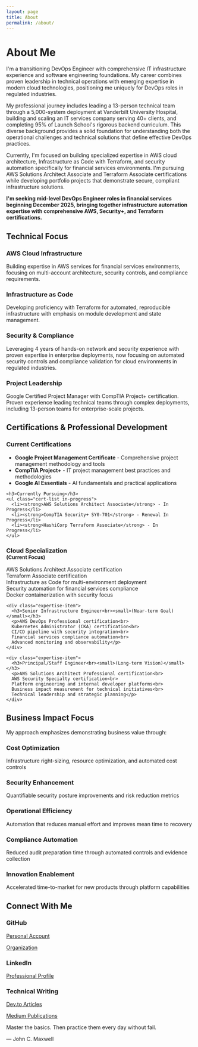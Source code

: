 ```yaml
---
layout: page
title: About
permalink: /about/
---
```


# About Me

<div class="content-section with-divider">
  <p>I'm a transitioning DevOps Engineer with comprehensive IT infrastructure experience and software engineering foundations. My career combines proven leadership in technical operations with emerging expertise in modern cloud technologies, positioning me uniquely for DevOps roles in regulated industries.</p>
  
  <p>My professional journey includes leading a 13-person technical team through a 5,000-system deployment at Vanderbilt University Hospital, building and scaling an IT services company serving 40+ clients, and completing 95% of Launch School's rigorous backend curriculum. This diverse background provides a solid foundation for understanding both the operational challenges and technical solutions that define effective DevOps practices.</p>
  
  <p>Currently, I'm focused on building specialized expertise in AWS cloud architecture, Infrastructure as Code with Terraform, and security automation specifically for financial services environments. I'm pursuing AWS Solutions Architect Associate and Terraform Associate certifications while developing portfolio projects that demonstrate secure, compliant infrastructure solutions.</p>
  
  <p><strong>I'm seeking mid-level DevOps Engineer roles in financial services beginning December 2025, bringing together infrastructure automation expertise with comprehensive AWS, Security+, and Terraform certifications.</strong></p>
</div>

<div class="content-section with-divider">
  <h2>Technical Focus</h2>
  <div class="expertise-grid">
    <div class="expertise-item">
      <h3>AWS Cloud Infrastructure</h3>
      <p>Building expertise in AWS services for financial services environments, focusing on multi-account architecture, security controls, and compliance requirements.</p>
    </div>
    <div class="expertise-item">
      <h3>Infrastructure as Code</h3>
      <p>Developing proficiency with Terraform for automated, reproducible infrastructure with emphasis on module development and state management.</p>
    </div>
    <div class="expertise-item">
      <h3>Security & Compliance</h3>
      <p>Leveraging 4 years of hands-on network and security experience with proven expertise in enterprise deployments, now focusing on automated security controls and compliance validation for cloud environments in regulated industries.</p>
    </div>
    <div class="expertise-item">
      <h3>Project Leadership</h3>
      <p>Google Certified Project Manager with CompTIA Project+ certification. Proven experience leading technical teams through complex deployments, including 13-person teams for enterprise-scale projects.</p>
    </div>
  </div>
</div>

<div class="content-section with-divider">
  <h2>Certifications & Professional Development</h2>
  
  <div class="certifications-section">
    <h3>Current Certifications</h3>
    <ul class="cert-list">
      <li><strong>Google Project Management Certificate</strong> - Comprehensive project management methodology and tools</li>
      <li><strong>CompTIA Project+</strong> - IT project management best practices and methodologies</li>
      <li><strong>Google AI Essentials</strong> - AI fundamentals and practical applications</li>
    </ul>
    
    <h3>Currently Pursuing</h3>
    <ul class="cert-list in-progress">
      <li><strong>AWS Solutions Architect Associate</strong> - In Progress</li>
      <li><strong>CompTIA Security+ SY0-701</strong> - Renewal In Progress</li>
      <li><strong>HashiCorp Terraform Associate</strong> - In Progress</li>
    </ul>
  </div>
  
  <div class="expertise-grid">
    <div class="expertise-item">
      <h3>Cloud Specialization<br><small>(Current Focus)</small></h3>
      <p>AWS Solutions Architect Associate certification<br>
      Terraform Associate certification<br>
      Infrastructure as Code for multi-environment deployment<br>
      Security automation for financial services compliance<br>
      Docker containerization with security focus</p>
    </div>

    <div class="expertise-item">
      <h3>Senior Infrastructure Engineer<br><small>(Near-term Goal)</small></h3>
      <p>AWS DevOps Professional certification<br>
      Kubernetes Administrator (CKA) certification<br>
      CI/CD pipeline with security integration<br>
      Financial services compliance automation<br>
      Advanced monitoring and observability</p>
    </div>

    <div class="expertise-item">
      <h3>Principal/Staff Engineer<br><small>(Long-term Vision)</small></h3>
      <p>AWS Solutions Architect Professional certification<br>
      AWS Security Specialty certification<br>
      Platform engineering and internal developer platforms<br>
      Business impact measurement for technical initiatives<br>
      Technical leadership and strategic planning</p>
    </div>
  </div>
</div>

<div class="content-section with-divider">
  <h2>Business Impact Focus</h2>
  <p>My approach emphasizes demonstrating business value through:</p>
  <div class="expertise-grid">
    <div class="expertise-item">
      <h3>Cost Optimization</h3>
      <p>Infrastructure right-sizing, resource optimization, and automated cost controls</p>
    </div>
    <div class="expertise-item">
      <h3>Security Enhancement</h3>
      <p>Quantifiable security posture improvements and risk reduction metrics</p>
    </div>
    <div class="expertise-item">
      <h3>Operational Efficiency</h3>
      <p>Automation that reduces manual effort and improves mean time to recovery</p>
    </div>
    <div class="expertise-item">
      <h3>Compliance Automation</h3>
      <p>Reduced audit preparation time through automated controls and evidence collection</p>
    </div>
    <div class="expertise-item">
      <h3>Innovation Enablement</h3>
      <p>Accelerated time-to-market for new products through platform capabilities</p>
    </div>
  </div>
</div>

<div class="content-section">
  <h2>Connect With Me</h2>
  <div class="expertise-grid">
    <div class="expertise-item">
      <h3>GitHub</h3>
      <p><a href="https://github.com/JoshuaMichaelHall">Personal Account</a></p>
      <p><a href="https://github.com/JoshuaMichaelHall-Tech">Organization</a></p>
    </div>
    <div class="expertise-item">
      <h3>LinkedIn</h3>
      <p><a href="https://linkedin.com/in/joshuamichaelhall">Professional Profile</a></p>
    </div>
    <div class="expertise-item">
      <h3>Technical Writing</h3>
      <p><a href="https://dev.to/joshuamichaelhall">Dev.to Articles</a></p>
      <p><a href="https://medium.com/@joshuamichaelhall">Medium Publications</a></p>
    </div>
  </div>
  
  <div class="quote">
    <p>Master the basics. Then practice them every day without fail.</p>
    <div class="quote-author">— John C. Maxwell</div>
  </div>
</div>